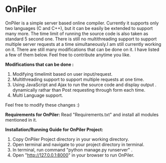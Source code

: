 # OnPiler
OnPiler is a simple server based online compiler. Currently it supports only two languages (C and C++),
but it can be easily be extended to support many more. The time limit of running the source code is also 
taken as standard 5 second one. There is still no multithreading support to support multiple server requests 
at a time simultaneously.I am still currently working on it. There are still many modifications that can be done on it. 
I have listed a few of them below. Feel free to contribute anytime you like.

<b>Modifications that can be done : </b>
1. Modifying timelimit based on user input/request.
2. Multithreading support to support multiple requests at one time.
3. Using JavaScript and Ajax to run the source code and display output . dynamically rathar than Post requesting through form 
   each time.
4. Multi Language support. 

Feel free to modify these changes :)

<b> Requirements for OnPiler: </b>
     Read "Requirements.txt" and install all modules mentioned in it.

<b> Installation/Running Guide for OnPiler Project: </b>
1. Copy OnPiler Project directory in your working directory.
2. Open terminal and navigate to your project directory in terminal.
3. In terminal, run command "python manage.py runserver" .
4. Open "http://127.0.0.1:8000" in your browser to run OnPiler.

